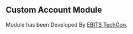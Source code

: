 Custom Account Module
--------------------------

Module has been Developed By <a href="http://www.ebitstechcon.com">EBITS TechCon</a>.



